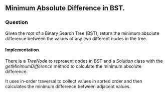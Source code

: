 ## Minimum Absolute Difference in BST.

### Question

Given the *root* of a Binary Search Tree (BST), return the minimum absolute difference between the values of any two different nodes in the tree.

#### Implementation

There is a *TreeNode* to represent nodes in BST and a *Solution* class with the *getMinimumDifference* method to calculate the minimum absolute difference. 

It uses in-order traversal to collect values in sorted order and then calculates the minimum difference between adjacent values.

